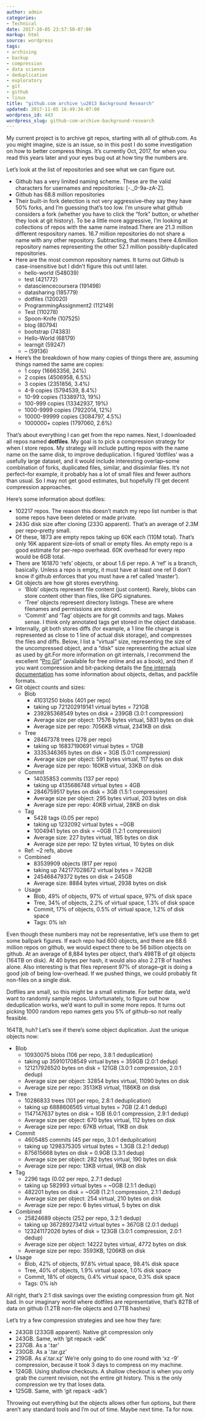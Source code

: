 ```yaml
---
author: admin
categories:
- Technical
date: 2017-10-05 23:57:50-07:00
markup: html
source: wordpress
tags:
- archiving
- backup
- compression
- data science
- deduplication
- exploratory
- git
- github
- linux
title: "github.com archive \u2013 Background Research"
updated: 2017-11-05 16:49:34-07:00
wordpress_id: 443
wordpress_slug: github-com-archive-background-research
---
```

My current project is to archive git repos, starting with all of github.com. As you might imagine, size is an issue, so in this post I do some investigation on how to better compress things. It’s currently Oct, 2017, for when you read this years later and your eyes bug out at how tiny the numbers are.

Let’s look at the list of repositories and see what we can figure out.

-   Github has a very limited naming scheme. These are the valid characters for usernames and repositories: \[-.\_0-9a-zA-Z\].
-   Github has 68.8 million repositories
-   Their built-in fork detection is not very aggressive–they say they have 50% forks, and I’m guessing that’s too low. I’m unsure what github considers a fork (whether you have to click the “fork” button, or whether they look at git history). To be a little more aggressive, I’m looking at collections of repos with the same name instead.There are 21.3 million different respository names. 16.7 million repositories do not share a name with any other repository. Subtracting, that means there 4.6million repository names representing the other 52.1 million possibly-duplicated repositories.
-   Here are the most common repository names. It turns out Github is case-insensitive but I didn’t figure this out until later.
    -   hello-world (548039)
    -   test (421772)
    -   datasciencecoursera (191498)
    -   datasharing (185779)
    -   dotfiles (120020)
    -   ProgrammingAssignment2 (112149)
    -   Test (110278)
    -   Spoon-Knife (107525)
    -   blog (80794)
    -   bootstrap (74383)
    -   Hello-World (68179)
    -   learngit (59247)
    -   – (59136)
-   Here’s the breakdown of how many copies of things there are, assuming things named the same are copies:
    -   1 copy (16663356, 24%)
    -   2 copies (4506958, 6.5%)
    -   3 copies (2351856, 3.4%)
    -   4-9 copies (5794539, 8.4%)
    -   10-99 copies (13389713, 19%)
    -   100-999 copies (13342937, 19%)
    -   1000-9999 copies (7922014, 12%)
    -   10000-99999 copies (3084797, 4.5%)
    -   1000000+ copies (1797060, 2.6%)

That’s about everything I can get from the repo names. Next, I downloaded all repos named **dotfiles**. My goal is to pick a compression strategy for when I store repos. My strategy will include putting repos with the name name on the same disk, to improve deduplication. I figured ‘dotfiles’ was a usefully large dataset, and it would include interesting overlap–some combination of forks, duplicated files, similar, and dissimilar files. It’s not perfect–for example, it probably has a lot of small files and fewer authors than usual. So I may not get good estimates, but hopefully I’ll get decent compression approaches.

Here’s some information about dotfiles:

-   102217 repos. The reason this doesn’t match my repo list number is that some repos have been deleted or made private.
-   243G disk size after cloning (233G apparent). That’s an average of 2.3M per repo–pretty small.
-   Of these, 1873 are empty repos taking up 60K each (110M total). That’s only 16K apparent size–lots of small or empty files. An empty repo is a good estimate for per-repo overhead. 60K overhead for every repo would be 6GB total.
-   There are 161870 ‘refs’ objects, or about 1.6 per repo. A ‘ref’ is a branch, basically. Unless a repo is empty, it must have at least one ref (I don’t know if github enforces that you must have a ref called ‘master’).
-   Git objects are how git stores everything.
    -   ‘Blob’ objects represent file content (just content). Rarely, blobs can store content other than files, like GPG signatures.
    -   ‘Tree’ objects represent directory listings. These are where filenames and permissions are stored.
    -   ‘Commit’ and ‘Tag’ objects are for git commits and tags. Makes sense. I think only annotated tags get stored in the object database.
-   Internally, git both stores diffs (for example, a 1 line file change is represented as close to 1 line of actual disk storage), and compresses the files and diffs. Below, I list a “virtual” size, representing the size of the uncompressed object, and a “disk” size representing the actual size as used by git.For more information on git internals, I recommend the excellent “[Pro Git](https://git-scm.com/book/en/v2/)” (available for free online and as a book), and then if you want compression and bit-packing details the [fine internals documentation](https://github.com/git/git/tree/master/Documentation/technical) has some information about objects, deltas, and packfile formats.
-   Git object counts and sizes:
    -   Blob
        -   41031250 blobs (401 per repo)
        -   taking up 721202919141 virtual bytes = 721GB
        -   239285368549 bytes on disk = 239GB (3.0:1 compression)
        -   Average size per object: 17576 bytes virtual, 5831 bytes on disk
        -   Average size per repo: 7056KB virtual, 2341KB on disk
    -   Tree
        -   28467378 trees (278 per repo)
        -   taking up 16837190691 virtual bytes = 17GB
        -   3335346365 bytes on disk = 3GB (5.0:1 compression)
        -   Average size per object: 591 bytes virtual, 117 bytes on disk
        -   Average size per repo: 160KB virtual, 33KB on disk
    -   Commit
        -   14035853 commits (137 per repo)
        -   taking up 4135686748 virtual bytes = 4GB
        -   2846759517 bytes on disk = 3GB (1.5:1 compression)
        -   Average size per object: 295 bytes virtual, 203 bytes on disk
        -   Average size per repo: 40KB virtual, 28KB on disk
    -   Tag
        -   5428 tags (0.05 per repo)
        -   taking up 1232092 virtual bytes = ~0GB
        -   1004941 bytes on disk = ~0GB (1.2:1 compression)
        -   Average size: 227 bytes virtual, 185 bytes on disk
        -   Average size per repo: 12 bytes virtual, 10 bytes on disk
    -   Ref: ~2 refs, above
    -   Combined
        -   83539909 objects (817 per repo)
        -   taking up 742177028672 virtual bytes = 742GB
        -   245468479372 bytes on disk = 245GB
        -   Average size: 8884 bytes virtual, 2938 bytes on disk
    -   Usage
        -   Blob, 49% of objects, 97% of virtual space, 97% of disk space
        -   Tree, 34% of objects, 2.2% of virtual space, 1.3% of disk space
        -   Commit, 17% of objects, 0.5% of virtual space, 1.2% of disk space
        -   Tags: 0% ish

Even though these numbers may not be representative, let’s use them to get some ballpark figures. If each repo had 600 objects, and there are 68.6 million repos on github, we would expect there to be 56 billion objects on github. At an average of 8,884 bytes per object, that’s 498TB of git objects (164TB on disk). At 40 bytes per hash, it would also also 2.2TB of hashes alone. Also interesting is that files represent 97% of storage–git is doing a good job of being low-overhead. If we pushed things, we could probably fit non-files on a single disk.

Dotfiles are small, so this might be a small estimate. For better data, we’d want to randomly sample repos. Unfortunately, to figure out how deduplication works, we’d want to pull in some more repos. It turns out picking 1000 random repo names gets you 5% of github–so not really feasible.

164TB, huh? Let’s see if there’s some object duplication. Just the unique objects now:

-   Blob
    -   10930075 blobs (106 per repo, 3.8:1 deduplication)
    -   taking up 359101708549 virtual bytes = 359GB (2.0:1 dedup)
    -   121217926520 bytes on disk = 121GB (3.0:1 compression, 2.0:1 dedup)
    -   Average size per object: 32854 bytes virtual, 11090 bytes on disk
    -   Average size per repo: 3513KB virtual, 1186KB on disk
-   Tree
    -   10286833 trees (101 per repo, 2.8:1 deduplication)
    -   taking up 6888606565 virtual bytes = 7GB (2.4:1 dedup)
    -   1147147637 bytes on disk = 1GB (6.0:1 compression, 2.9:1 dedup)
    -   Average size per object: 670 bytes virtual, 112 bytes on disk
    -   Average size per repo: 67KB virtual, 11KB on disk
-   Commit
    -   4605485 commits (45 per repo, 3.0:1 deduplication)
    -   taking up 1298375305 virtual bytes = 1.3GB (3.2:1 dedup)
    -   875615668 bytes on disk = 0.9GB (3.3:1 dedup)
    -   Average size per object: 282 bytes virtual, 190 bytes on disk
    -   Average size per repo: 13KB virtual, 9KB on disk
-   Tag
    -   2296 tags (0.02 per repo, 2.7:1 dedup)
    -   taking up 582993 virtual bytes = ~0GB (2.1:1 dedup)
    -   482201 bytes on disk = ~0GB (1.2:1 compression, 2.1:1 dedup)
    -   Average size per object: 254 virtual, 210 bytes on disk
    -   Average size per repo: 6 bytes virtual, 5 bytes on disk
-   Combined
    -   25824689 objects (252 per repo, 3.2:1 dedup)
    -   taking up 367289273412 virtual bytes = 367GB (2.0:1 dedup)
    -   123241172026 bytes of disk = 123GB (3.0:1 compression, 2.0:1 dedup)
    -   Average size per object: 14222 bytes virtual, 4772 bytes on disk
    -   Average size per repo: 3593KB, 1206KB on disk
-   Usage
    -   Blob, 42% of objects, 97.8% virtual space, 98.4% disk space
    -   Tree, 40% of objects, 1.9% virtual space, 1.0% disk space
    -   Commit, 18% of objects, 0.4% virtual space, 0.3% disk space
    -   Tags: 0% ish

All right, that’s 2:1 disk savings over the existing compression from git. Not bad. In our imaginary world where dotfiles are representative, that’s 82TB of data on github (1.2TB non-file objects and 0.7TB hashes)

Let’s try a few compression strategies and see how they fare:

-   243GB (233GB apparent). Native git compression only
-   243GB. Same, with ‘git repack -adk’
-   237GB. As a ‘.tar’
-   230GB. As a ‘.tar.gz’
-   219GB. As a’.tar.xz’ We’re only going to do one round with ‘xz -9’ compression, because it took 3 days to compress on my machine.
-   124GB. Using shallow checkouts. A shallow checkout is when you only grab the current revision, not the entire git history. This is the only compression we try that loses data.
-   125GB. Same, with ‘git repack -adk’)

Throwing out everything but the objects allows other fun options, but there aren’t any standard tools and I’m out of time. Maybe next time. Ta for now.
